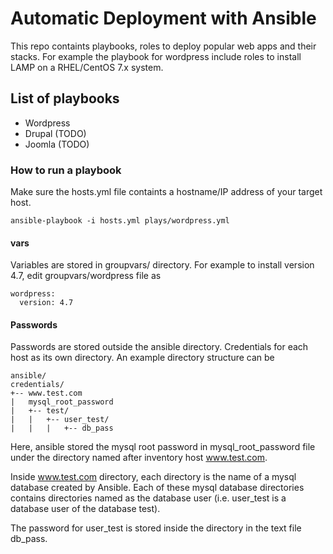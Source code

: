 # Automatic Deployment with Ansible
This repo containts playbooks, roles to deploy popular web apps and their stacks. For example the playbook for wordpress include roles to install LAMP on a RHEL/CentOS 7.x system.

## List of playbooks
 - Wordpress
 - Drupal (TODO)
 - Joomla (TODO)

### How to run a playbook

Make sure the hosts.yml file containts a hostname/IP address of your target host.

```
ansible-playbook -i hosts.yml plays/wordpress.yml
```

#### vars
Variables are stored in groupvars/ directory. For example to install version 4.7, edit groupvars/wordpress file as

```
wordpress:
  version: 4.7
```

#### Passwords
Passwords are stored outside the ansible directory. Credentials for each host as its own directory. An example directory structure can be

```
ansible/
credentials/
+-- www.test.com
|   mysql_root_password
|   +-- test/
|   |   +-- user_test/
|   |   |   +-- db_pass
```
Here, ansible stored the mysql root password in mysql_root_password file under the directory named after inventory host www.test.com.

Inside www.test.com directory, each directory is the name of a mysql database created by Ansible. Each of these mysql database directories contains directories named as the database user (i.e. user_test is a database user of the database test). 

The password for user_test is stored inside the directory in the text file db_pass.



